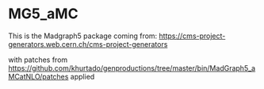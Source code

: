 # MG5_aMC

This is the Madgraph5 package coming from:
https://cms-project-generators.web.cern.ch/cms-project-generators

with patches from https://github.com/khurtado/genproductions/tree/master/bin/MadGraph5_aMCatNLO/patches applied
